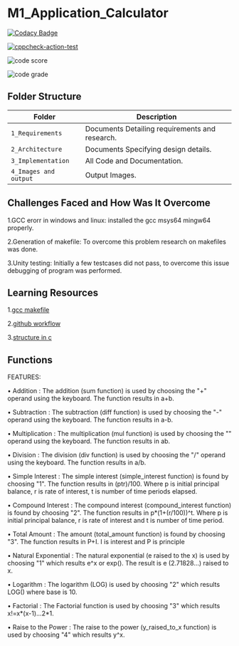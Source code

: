 # M1_Application_Calculator

[![Codacy Badge](https://app.codacy.com/project/badge/Grade/8b6bb2ae7c5b4809a594cb3ef412e45b)](https://www.codacy.com/gh/mayuri-salankar/M1_Application_Calculator/dashboard?utm_source=github.com&amp;utm_medium=referral&amp;utm_content=mayuri-salankar/M1_Application_Calculator&amp;utm_campaign=Badge_Grade)

[![cppcheck-action-test](https://github.com/mayuri-salankar/M1_Application_Calculator/actions/workflows/cpp%20check.yml/badge.svg)](https://github.com/mayuri-salankar/M1_Application_Calculator/actions/workflows/cpp%20check.yml)

![code score](https://api.codiga.io/project/29994/score/svg) 

![code grade](https://api.codiga.io/project/29994/status/svg) 

## Folder Structure
Folder               | Description
-------------------  | -----------------------------------------
`1_Requirements`     | Documents Detailing requirements and research.
`2_Architecture`     | Documents Specifying design details.
`3_Implementation`   | All Code and Documentation.
`4_Images and output`| Output Images.

## Challenges Faced and How Was It Overcome

1.GCC erorr in windows and linux: installed the gcc msys64 mingw64 properly.

2.Generation of makefile: To overcome this problem research on makefiles was done.

3.Unity testing: Initially a few testcases did not pass, to overcome this issue debugging of program was performed.

## Learning Resources

1.[gcc makefile](https://www3.ntu.edu.sg/home/ehchua/programming/cpp/gcc_make.html#zz-2.1)

2.[github workflow](https://www.programiz.com/c-programming/c-dynamic-memory-allocation)

3.[structure in c](https://www.studytonight.com/c/structures-in-c.php/)


## Functions 

FEATURES:

• Addition : The addition (sum function) is used by choosing the "+" operand using the keyboard. The function results in a+b.

• Subtraction : The subtraction (diff function) is used by choosing the "-" operand using the keyboard. The function results in a-b.

• Multiplication : The multiplication (mul function) is used by choosing the "" operand using the keyboard. The function results in ab.

• Division : The division (div function) is used by choosing the "/" operand using the keyboard. The function results in a/b.

• Simple Interest : The simple interest (simple_interest function) is found by choosing "1". The function results in (ptr)/100. Where p is initial principal balance, r is rate of interest, t is number of time periods elapsed.

• Compound Interest : The compound interest (compound_interest function) is found by choosing "2". The function results in p*(1+(r/100))^t. Where p is initial principal balance, r is rate of interest and t is number of time period.

• Total Amount : The amount (total_amount function) is found by choosing "3". The function results in P+I. I is interest and P is principle

• Natural Exponential : The natural exponential (e raised to the x) is used by choosing "1" which results e^x or exp(). The result is e (2.71828...) raised to x.

• Logarithm : The logarithm (LOG) is used by choosing "2" which results LOG() where base is 10.

• Factorial : The Factorial function is used by choosing "3" which results x!=x*(x-1)...2*1.

• Raise to the Power : The raise to the power (y_raised_to_x function) is used by choosing "4" which results y^x.










